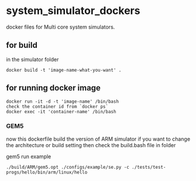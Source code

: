 # system_simulator_dockers
docker files for Multi core system simulators.


## for build 

in the simulator folder
~~~
docker build -t 'image-name-what-you-want' .
~~~

## for running docker image

~~~
docker run -it -d -t 'image-name' /bin/bash
check the container id from `docker ps`
docker exec -it 'container-name' /bin/bash
~~~


### GEM5

now this dockerfile build the version of ARM simulator
if you want to change the architecture or build setting then check the build.bash file in folder

gem5 run example 
~~~
./build/ARM/gem5.opt ./configs/example/se.py -c ./tests/test-progs/hello/bin/arm/linux/hello 
~~~
